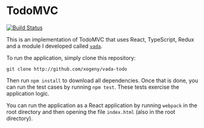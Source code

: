 # TodoMVC

[![Build Status](https://travis-ci.org/xogeny/vada.png)](https://travis-ci.org/xogeny/vada)

This is an implementation of TodoMVC that uses React, TypeScript,
Redux and a module I developed called
[`vada`](http://github.com/xogeny/vada).

To run the application, simply clone this repository:

```
git clone http://github.com/xogeny/vada-todo
```

Then run `npm install` to download all dependencies.  Once that is
done, you can run the test cases by running `npm test`.  These tests
exercise the application logic.

You can run the application as a React application by running
`webpack` in the root directory and then opening the file `index.html`
(also in the root directory).
